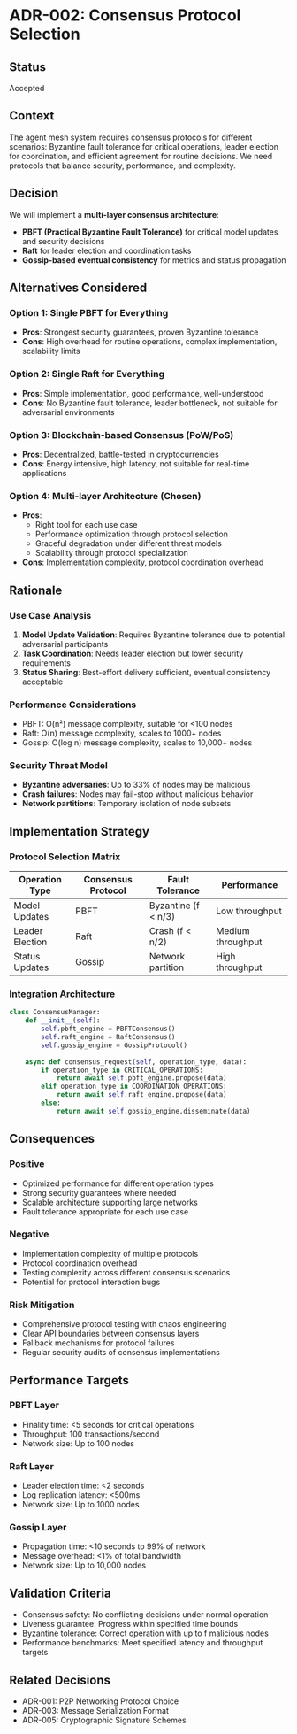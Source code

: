 # ADR-002: Consensus Protocol Selection

## Status
Accepted

## Context
The agent mesh system requires consensus protocols for different scenarios: Byzantine fault tolerance for critical operations, leader election for coordination, and efficient agreement for routine decisions. We need protocols that balance security, performance, and complexity.

## Decision
We will implement a **multi-layer consensus architecture**:
- **PBFT (Practical Byzantine Fault Tolerance)** for critical model updates and security decisions
- **Raft** for leader election and coordination tasks
- **Gossip-based eventual consistency** for metrics and status propagation

## Alternatives Considered

### Option 1: Single PBFT for Everything
- **Pros**: Strongest security guarantees, proven Byzantine tolerance
- **Cons**: High overhead for routine operations, complex implementation, scalability limits

### Option 2: Single Raft for Everything
- **Pros**: Simple implementation, good performance, well-understood
- **Cons**: No Byzantine fault tolerance, leader bottleneck, not suitable for adversarial environments

### Option 3: Blockchain-based Consensus (PoW/PoS)
- **Pros**: Decentralized, battle-tested in cryptocurrencies
- **Cons**: Energy intensive, high latency, not suitable for real-time applications

### Option 4: Multi-layer Architecture (Chosen)
- **Pros**: 
  - Right tool for each use case
  - Performance optimization through protocol selection
  - Graceful degradation under different threat models
  - Scalability through protocol specialization
- **Cons**: Implementation complexity, protocol coordination overhead

## Rationale

### Use Case Analysis
1. **Model Update Validation**: Requires Byzantine tolerance due to potential adversarial participants
2. **Task Coordination**: Needs leader election but lower security requirements
3. **Status Sharing**: Best-effort delivery sufficient, eventual consistency acceptable

### Performance Considerations
- PBFT: O(n²) message complexity, suitable for <100 nodes
- Raft: O(n) message complexity, scales to 1000+ nodes
- Gossip: O(log n) message complexity, scales to 10,000+ nodes

### Security Threat Model
- **Byzantine adversaries**: Up to 33% of nodes may be malicious
- **Crash failures**: Nodes may fail-stop without malicious behavior
- **Network partitions**: Temporary isolation of node subsets

## Implementation Strategy

### Protocol Selection Matrix
| Operation Type | Consensus Protocol | Fault Tolerance | Performance |
|---------------|-------------------|-----------------|-------------|
| Model Updates | PBFT | Byzantine (f < n/3) | Low throughput |
| Leader Election | Raft | Crash (f < n/2) | Medium throughput |
| Status Updates | Gossip | Network partition | High throughput |

### Integration Architecture
```python
class ConsensusManager:
    def __init__(self):
        self.pbft_engine = PBFTConsensus()
        self.raft_engine = RaftConsensus()
        self.gossip_engine = GossipProtocol()
    
    async def consensus_request(self, operation_type, data):
        if operation_type in CRITICAL_OPERATIONS:
            return await self.pbft_engine.propose(data)
        elif operation_type in COORDINATION_OPERATIONS:
            return await self.raft_engine.propose(data)
        else:
            return await self.gossip_engine.disseminate(data)
```

## Consequences

### Positive
- Optimized performance for different operation types
- Strong security guarantees where needed
- Scalable architecture supporting large networks
- Fault tolerance appropriate for each use case

### Negative
- Implementation complexity of multiple protocols
- Protocol coordination overhead
- Testing complexity across different consensus scenarios
- Potential for protocol interaction bugs

### Risk Mitigation
- Comprehensive protocol testing with chaos engineering
- Clear API boundaries between consensus layers
- Fallback mechanisms for protocol failures
- Regular security audits of consensus implementations

## Performance Targets

### PBFT Layer
- Finality time: <5 seconds for critical operations
- Throughput: 100 transactions/second
- Network size: Up to 100 nodes

### Raft Layer
- Leader election time: <2 seconds
- Log replication latency: <500ms
- Network size: Up to 1000 nodes

### Gossip Layer
- Propagation time: <10 seconds to 99% of network
- Message overhead: <1% of total bandwidth
- Network size: Up to 10,000 nodes

## Validation Criteria
- Consensus safety: No conflicting decisions under normal operation
- Liveness guarantee: Progress within specified time bounds
- Byzantine tolerance: Correct operation with up to f malicious nodes
- Performance benchmarks: Meet specified latency and throughput targets

## Related Decisions
- ADR-001: P2P Networking Protocol Choice
- ADR-003: Message Serialization Format
- ADR-005: Cryptographic Signature Schemes